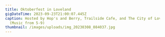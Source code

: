```yaml
---
title: Oktoberfest in Loveland
gigDateTime: 2023-09-23T21:00:07.445Z
caption: Hosted by Hop's and Berry, Trailside Cafe, and The City of Loveland
  (Music from 5-9)
thumbnail: /images/uploads/img_20230308_084037.jpg
---
```

